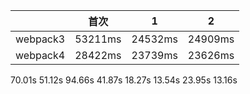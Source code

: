 |            |   首次   | 1       |  2      |
| :---       | :---:   | :---:   | :---:   |
| webpack3   | 53211ms | 24532ms | 24909ms |
| webpack4   | 28422ms | 23739ms | 23626ms |

70.01s 51.12s 94.66s 41.87s
18.27s 13.54s 23.95s 13.16s